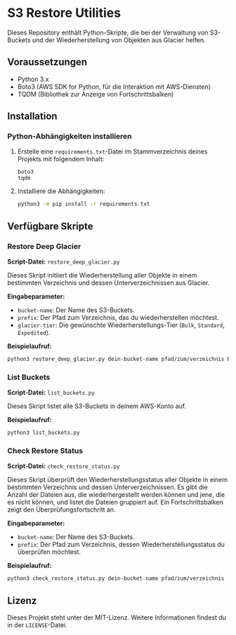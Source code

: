 # S3 Restore Utilities

Dieses Repository enthält Python-Skripte, die bei der Verwaltung von S3-Buckets und der Wiederherstellung von Objekten aus Glacier helfen.

## Voraussetzungen

- Python 3.x
- Boto3 (AWS SDK for Python, für die Interaktion mit AWS-Diensten)
- TQDM (Bibliothek zur Anzeige von Fortschrittsbalken)

## Installation

### Python-Abhängigkeiten installieren

1. Erstelle eine `requirements.txt`-Datei im Stammverzeichnis deines Projekts mit folgendem Inhalt:
   ```
   boto3
   tqdm
   ```

2. Installiere die Abhängigkeiten:
   ```bash
   python3 -m pip install -r requirements.txt
   ```

## Verfügbare Skripte

### Restore Deep Glacier

**Script-Datei:** `restore_deep_glacier.py`

Dieses Skript initiiert die Wiederherstellung aller Objekte in einem bestimmten Verzeichnis und dessen Unterverzeichnissen aus Glacier.

**Eingabeparameter:**

- `bucket-name`: Der Name des S3-Buckets.
- `prefix`: Der Pfad zum Verzeichnis, das du wiederherstellen möchtest.
- `glacier-tier`: Die gewünschte Wiederherstellungs-Tier (`Bulk`, `Standard`, `Expedited`).

**Beispielaufruf:**

```bash
python3 restore_deep_glacier.py dein-bucket-name pfad/zum/verzeichnis Bulk
```

### List Buckets

**Script-Datei:** `list_buckets.py`

Dieses Skript listet alle S3-Buckets in deinem AWS-Konto auf.

**Beispielaufruf:**

```bash
python3 list_buckets.py
```

### Check Restore Status

**Script-Datei:** `check_restore_status.py`

Dieses Skript überprüft den Wiederherstellungsstatus aller Objekte in einem bestimmten Verzeichnis und dessen Unterverzeichnissen. Es gibt die Anzahl der Dateien aus, die wiederhergestellt werden können und jene, die es nicht können, und listet die Dateien gruppiert auf. Ein Fortschrittsbalken zeigt den Überprüfungsfortschritt an.

**Eingabeparameter:**

- `bucket-name`: Der Name des S3-Buckets.
- `prefix`: Der Pfad zum Verzeichnis, dessen Wiederherstellungsstatus du überprüfen möchtest.

**Beispielaufruf:**

```bash
python3 check_restore_status.py dein-bucket-name pfad/zum/verzeichnis
```

## Lizenz

Dieses Projekt steht unter der MIT-Lizenz. Weitere Informationen findest du in der `LICENSE`-Datei.
